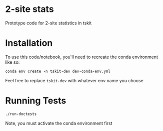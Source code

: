 # 2-site stats

Prototype code for 2-site statistics in tskit

# Installation

To use this code/notebook, you'll need to recreate the conda environment like so:

```
conda env create -n tskit-dev dev-conda-env.yml
```

Feel free to replace `tskit-dev` with whatever env name you choose

# Running Tests

```
./run-doctests
```

Note, you must activate the conda environment first
